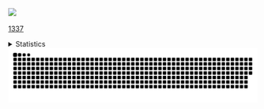 <img src="https://komarev.com/ghpvc/?username=RadonCoding&label=Visitor%20count&style=for-the-badge&color=FA6B94" width="200"/>

[1337](https://radoncoding.github.io/)

<details>
  <summary>Statistics</summary>
  <br/>
  <div>
    <img src="https://github-readme-stats.vercel.app/api?username=RadonCoding&theme=dracula&show_icons=true&hide_border=true&count_private=true" width="400"/>
    <br/>
    <img src="https://github-readme-streak-stats.herokuapp.com/?user=RadonCoding&theme=dracula&hide_border=true" width="400"/>
    <br/>
    <img src="https://github-readme-stats.vercel.app/api/top-langs/?username=RadonCoding&theme=dracula&show_icons=true&hide_border=true&layout=compact" width="400"/>
  </div>
</details>

<img src="https://raw.githubusercontent.com/RadonCoding/RadonCoding/output/github-contribution-grid-snake-dark.svg#gh-dark-mode-only" />
